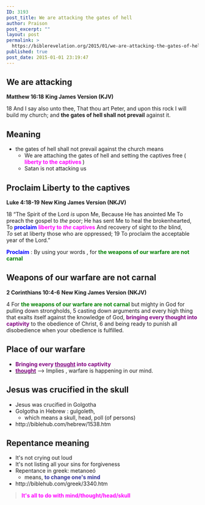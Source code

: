 ```yaml
---
ID: 3193
post_title: We are attacking the gates of hell
author: Praison
post_excerpt: ""
layout: post
permalink: >
  https://biblerevelation.org/2015/01/we-are-attacking-the-gates-of-hell/
published: true
post_date: 2015-01-01 23:19:47
---
```

<h2>We are attacking</h2>
<strong>Matthew 16:18</strong>
<strong> King James Version (KJV)</strong>

18 And I say also unto thee, That thou art Peter, and upon this rock I will build my church; and <strong>the gates of hell shall not prevail</strong> against it.
<h2>Meaning</h2>
<ul>
	<li>the gates of hell shall not prevail against the church means
<ul>
	<li>We are attaching the gates of hell and setting the captives free ( <strong><span style="color: #ff00ff;">liberty to the captives</span> </strong>)</li>
	<li>Satan is not attacking us</li>
</ul>
</li>
</ul>
<h2>Proclaim Liberty to the captives</h2>
<strong>Luke 4:18-19</strong>
<strong> New King James Version (NKJV)</strong>
<div class="poetry top-1">
<p class="line"><span id="en-NKJV-25082" class="text Luke-4-18"><span class="versenum">18 </span><span class="woj">“The Spirit of the <span class="small-caps">Lord</span> <i>is</i> upon Me,</span></span>
<span class="text Luke-4-18"><span class="woj">Because He has anointed Me</span></span>
<span class="text Luke-4-18"><span class="woj">To preach the gospel to <i>the</i> poor;</span></span>
<span class="text Luke-4-18"><span class="woj">He has sent Me to heal the brokenhearted,</span></span>
<span class="text Luke-4-18"><span class="woj">To <span style="color: #0000ff;"><strong>proclaim</strong></span> <span style="color: #ff00ff;"><strong>liberty to <i>the</i> captives</strong></span></span></span>
<span class="text Luke-4-18"><span class="woj">And recovery of sight to <i>the</i> blind,</span></span>
<span class="text Luke-4-18"><span class="woj"><i>To</i> set at liberty those who are oppressed;</span></span>
<span id="en-NKJV-25083" class="text Luke-4-19"><span class="versenum">19 </span><span class="woj">To proclaim the acceptable year of the <span class="small-caps">Lord</span>.”</span></span></p>
<p class="line"><span style="color: #0000ff;"><strong>Proclaim</strong></span> : By using your words , for <span style="color: #008000;"><strong>the weapons of our warfare are not carnal</strong></span></p>

<h2 class="line">Weapons of our warfare are not carnal</h2>
</div>
<strong>2 Corinthians 10:4-6</strong>
<strong> New King James Version (NKJV)</strong>

4 For <span style="color: #008000;"><strong>the weapons of our warfare are not carnal</strong></span> but mighty in God for pulling down strongholds, 5 casting down arguments and every high thing that exalts itself against the knowledge of God, <span style="color: #800080;"><strong>bringing every thought into captivity</strong> </span>to the obedience of Christ, 6 and being ready to punish all disobedience when your obedience is fulfilled.
<h2>Place of our warfare</h2>
<ul>
	<li><strong><span style="color: #800080;">Bringing every <span style="text-decoration: underline;">thought</span> into captivity</span></strong></li>
	<li><span style="text-decoration: underline;"><span style="color: #800080;"><strong>thought</strong></span></span> --&gt; Implies , warfare is happening in our mind.</li>
</ul>
<h2>Jesus was crucified in the skull</h2>
<ul>
	<li>Jesus was crucified in Golgotha</li>
	<li>Golgotha in Hebrew : gulgoleth,
<ul>
	<li>which means a skull, head, poll (of persons)</li>
</ul>
</li>
	<li>http://biblehub.com/hebrew/1538.htm</li>
</ul>
<h2>Repentance meaning</h2>
<ul>
	<li>It's not crying out loud</li>
	<li>It's not listing all your sins for forgiveness</li>
	<li>Repentance in greek: metanoeó
<ul>
	<li>means, <span style="color: #333399;"><strong>to change one's mind</strong></span></li>
</ul>
</li>
	<li>http://biblehub.com/greek/3340.htm</li>
</ul>
<blockquote><span style="color: #ff00ff;"><strong>It's all to do with mind/thought/head/skull</strong></span></blockquote>